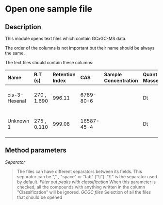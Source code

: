 # Open one sample file #

## Description ##

This module opens text files which contain GCxGC-MS data.

The order of the columns is not important but their name should be always the same.

The text files should contain these columns:

| **Name** | **R.T (s)** | **Retention Index** | **CAS** | **Sample Concentration** | **Quant Masses** | **Unique Mass** | **Quant S/N** | **Area** | **Similarity** | **Weight** | **Classifications** | **Type** | **Spectra** |
|:---------|:------------|:--------------------|:--------|:-------------------------|:-----------------|:----------------|:--------------|:---------|:---------------|:-----------|:--------------------|:---------|:------------|
| cis-3-Hexenal | 270 , 1.690 |996.11 | 6789-80-6 |  | Dt | 55 | 100.93 | 267525 | 755 | 98 |  | Unknown |55:999 57:319 69:276 ..|
| Unknown 1 | 275 , 0.110 | 999.08 | 16587-45-4 |  | Dt | 175 | 52.77 | 163655 | 423 | 190 | Class - 1 | Unknown | 74:999 175:590 50:552 .. |

## Method parameters ##

_Separator_
> The files can have different separators between its fields. This separator can be "," , "space" or "tab" ("\t"). "\t" is the separator used by default.
_Filter out peaks with classification_
> When this parameter is checked, all the compounds with anything written in the column "Classification" will be ignored.
_GCGC files_
> Selection of all the files that should be opened